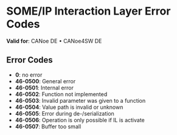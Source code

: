# SOME/IP Interaction Layer Error Codes

**Valid for**: CANoe DE • CANoe4SW DE

## Error Codes

- **0**: no error
- **46-0500**: General error
- **46-0501**: Internal error
- **46-0502**: Function not implemented
- **46-0503**: Invalid parameter was given to a function
- **46-0504**: Value path is invalid or unknown
- **46-0505**: Error during de-/serialization
- **46-0506**: Operation is only possible if IL is activate
- **46-0507**: Buffer too small
